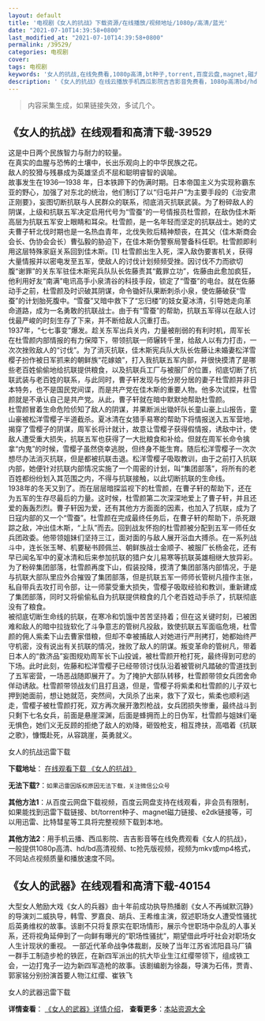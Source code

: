 ```yaml
---
layout: default
title: '电视剧《女人的抗战》下载资源/在线播放/视频地址/1080p/高清/蓝光'
date: "2021-07-10T14:39:58+0800"
last_modified_at: "2021-07-10T14:39:58+0800"
permalink: /39529/
categories: 电视剧
cover:
tags: 电视剧
keywords: '女人的抗战,在线免费看,1080p高清,bt种子,torrent,百度云盘,magnet,磁力链,迅雷下载资源'
description: '《女人的抗战》在线云播放手机西瓜影院吉吉影音免费看，1080p高清bd/hd未删减完整版和tc抢先枪版，mkv/mp4格式，附带bt/torrent种子、magnet/磁力链、百度云盘、网盘资源迅雷下载链接'
---
```


>内容采集生成，如果链接失效，多试几个。


## 《女人的抗战》在线观看和高清下载-39529

这是中日两个民族智力与耐力的较量。<br />在真实的血腥与恐怖的土壤中，长出乐观向上的中华民族之花。<br />敌人的狡猾与残暴成为英雄坚贞不屈和聪明睿智的讽喻。<br />故事发生在1936—1938 年，日本铁蹄下的伪满时期。日本帝国主义为实现称霸东亚的野心，加强了对东北的统治，他们制订了以“归屯并户”为主要手段的《治安肃正刚要》，妄图切断抗联与人民群众的联系，彻底消灭抗联武装。为了粉碎敌人的阴谋，上级和抗联五军决定启用代号为&ldquo;雪蚕”的一号情报员杜雪颜，在敌伪佳木斯高层为抗联五军安上眼睛和耳朵。杜雪颜，是一名年轻而坚定的抗联战士。她的丈夫曹子轩北伐时期也是一名热血青年，北伐失败后精神颓丧，在其父（佳木斯商会会长、伪协会会长）曹弘毅的胁迫下，在佳木斯伪警察局警备科任职。杜雪颜即利用这层特殊家庭关系回到佳木斯。[1] 杜雪颜出生入死，深入敌伪要害机关，获得大量情报并以密电发至五军，使敌人的讨伐计划频频受挫。因讨伐不力而欲切腹“谢罪”的关东军驻佳木斯宪兵队队长佐藤责其&ldquo;戴罪立功”，佐藤由此愈加疯狂，他利用好友&ldquo;南满”电讯高手小泉清谷的科技手段，锁定了“雪蚕”的电台。就在佐藤动手之前，杜雪颜及时识破其阴谋，命令锄奸队果断刺杀小泉，使佐藤破获“雪蚕”的计划胎死腹中。&ldquo;雪蚕”又暗中救下了“忘归楼&rdquo;的妓女夏冰清，引导她走向革命道路，成为一名勇敢的抗联战士。由于有“雪蚕”的帮助，抗联五军得以在敌人讨伐最严峻的时刻生存了下来，并不断给敌人沉重打击。<br />1937年，“七七事变”爆发。趁关东军出兵关内，力量被削弱的有利时机，周军长在杜雪颜内部情报的有力保障下，带领抗联一师辗转千里，给敌人以有力打击，一次次挫败敌人的&ldquo;讨伐”。为了消灭抗联，佳木斯宪兵队大队长佐藤让未婚妻松洋雪樱子扮作被日军抓来的朝鲜族&ldquo;花嫁娘&rdquo;，打入我抗联五军内部，并很快摸清了是哪些老百姓偷偷地给抗联提供粮食，以及抗联兵工厂与被服厂的位置，彻底切断了抗联武装与老百姓的联系，与此同时，曹子轩发现与他分房分居的妻子杜雪颜并非日本特务，也不是国民党间谍，而是共产党在佳木斯的重要人物。他多次试探，杜雪颜就是不承认自己是共产党。从此，曹子轩就在暗中默默地帮助杜雪颜。<br />杜雪颜冒着生命危险侦知了敌人的阴谋，并果断派出锄奸队长童山豪上山报告，童山豪被松洋雪樱子半道截杀。夏冰清在女猎手易寒的帮助下将情报送入五军营地，揭穿了雪樱子的阴谋，周军长将计就计，故意让雪樱子获得假情报，诱敌中计，使敌人遭受重大损失，抗联五军也获得了一大批粮食和补给。但就在周军长命令擒拿&ldquo;内鬼”的时候，雪樱子虽然侥幸逃脱，但终身不能生育。随后松洋雪樱子一次次想尽办法消灭抗联，但是都被抗联击退。松洋雪樱子吸取教训，由于之前打入抗联内部，她便针对抗联内部情况实施了一个周密的计划，叫“集团部落”，将所有的老百姓都纷纷划入其范围之内，不得与抗联接触，以此切断抗联的生命线。<br />1938年的冬天又到了。而在层层暗探监视下的杜雪颜，在曹子轩的帮助下，还在为五军的生存尽最后的力量。这时候，杜雪颜第二次深深地爱上了曹子轩，并且还爱的轰轰烈烈。曹子轩因为爱，还有其他方方面面的因素，也加入了抗联，成为了日寇内部的又一个&ldquo;雪蚕”。杜雪颜在完成最终任务后，在曹子轩的帮助下，杀死跟踪之敌，冲出佳木斯，“上队”而去。回到战友怀抱的杜雪颜被分配到五军一师任女兵团政委。他带领姐妹们坚持三江，面对面的与敌人展开浴血大搏杀。在一系列战斗中，连长张玉琴、机要秘书顾佩兰、朝鲜族战士金顺子、被服厂长杨金花，还有早已闻名军中的夏冰清和后来参加抗联的猎户女儿易寒等抗联英雄相继大放异彩。<br />为了粉碎集团部落，杜雪颜再度下山，假装投降，摸清了集团部落内部情况，于是与抗联大部队里应外合摧毁了集团部落，但是抗联五军一师师长管树凡擅作主张，私自带兵去攻打司令部，让一师蒙受重大损失，雪樱子吸取经验和教训，重新建成了集团部落，同时又将偷偷私自为抗联提供粮食的几个老百姓动手杀了，抗联彻底没有了粮食。<br />被彻底切断生命线的抗联，在寒冷和饥饿中苦苦坚持着；但在这关键时刻，已被困难和敌人的暗中拉拢软化了斗争意志的管树凡投敌，致使抗联五军面临危境，杜雪颜的佣人紫柔下山去曹家借粮，但却不幸被捕敌人对她进行严刑拷打，她都始终严守机密，没有说出有关抗联的情况，挫败了敌人的阴谋。叛变革命的管树凡，带着日本人的“救济品&rdquo;妄图规劝周军长下山投诚，被杜雪颜开枪打死，最终得到可悲的下场。此时此刻，佐藤和松洋雪樱子已经带领讨伐队沿着被管树凡踏破的雪道找到了五军密营，一场恶战随即展开了。为了掩护大部队转移，杜雪颜带领女兵团舍命佯动诱敌。杜雪颜带领战友们且打且退，但是，雪樱子将紫柔和杜雪颜的儿子双七押到她面前，想让她就范，突然间，大凤杀了出来，救下了双七，紫柔也顺利逃走，雪樱子被杜雪颜打死，双方再次展开激烈枪战，女兵团损失惨重，最终战斗到只剩下七名女兵，前面是悬崖深渊，后面是蜂拥而上的日伪军，杜雪颜与姐妹们毫无惧色，她们义无反顾的拒绝了敌人的劝降，砸毁枪支，相互搀扶，高唱着《抗联之歌》，慷慨赴死，从容跳崖，英勇就义。<br />


女人的抗战迅雷下载

**下载地址**： [在线观看下载 《女人的抗战》](https://www.993dy.com//vod-detail-id-12788.html) 


**无法下载?**：`如果迅雷因版权原因无法下载，关注微信公众号 `

**其他方法1**：从百度云网盘下载视频，百度云网盘支持在线观看，非会员有限制，如果能找到迅雷下载链接、bt/torrent种子、magnet磁力链接、e2dk链接等，可以用迅雷、比特彗星等工具将完整视频下载到本地。

**其他方法2**：用手机云播、西瓜影院、吉吉影音等在线免费观看《女人的抗战》，一般提供1080p高清、hd/bd高清视频、tc抢先版视频，视频为mkv或mp4格式，不同站点视频质量和播放速度不同。


## 《女人的武器》在线观看和高清下载-40154

大型女人勉励大戏《女人的兵器》由十年前成功执导热播剧《女人不再缄默沉静》的导演刘二威执导，韩雪、罗嘉良、胡兵、王希维主演，叙述职场女人遭受性骚扰后英勇维权的故事。该剧不只将复原实在职场情形，展示今世职场中杂乱的人事关系，还将视角延伸到了一向鲜有曝光的“职场性骚扰&rdquo;，期望借此呼吁社会对职场女人生计现状的重视。 一部近代革命战争体裁剧，反映了当年江苏省沭阳县马厂镇一群手工制造步枪的铁匠，在新四军派出的抗大毕业生江红缨带领下，组成铁工会，一边打鬼子一边为新四军造枪的故事。该剧编剧为徐磊，导演为石伟，贾青、郭家铭分别扮演首要人物江红缨、崔铁飞


女人的武器迅雷下载

**详情查看**： [《女人的武器》详情介绍](/movie/40154/)， **查看更多**：[本站资源大全](/movie/t/all/)

